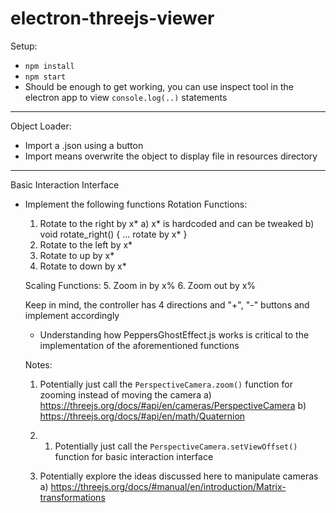 # electron-threejs-viewer

Setup:

- `npm install`
- `npm start`
- Should be enough to get working, you can use inspect tool in the electron app to view `console.log(..)` statements


---------------------------

Object Loader:

- Import a .json using a button
- Import means overwrite the object to display file in resources directory

---------------------------

Basic Interaction Interface

- Implement the following functions
    Rotation Functions:
    1. Rotate to the right by x* 
        a) x* is hardcoded and can be tweaked
        b) void rotate_right() {
            ...
            rotate by x*
        }
    2. Rotate to the left by x*
    3. Rotate to up by x*
    4. Rotate to down by x*
    
    Scaling Functions:
    5. Zoom in by x%
    6. Zoom out by x%

    Keep in mind, the controller has 4 directions and "+", "-" buttons and implement accordingly

    - Understanding how PeppersGhostEffect.js works is critical to the implementation of the aforementioned functions

    Notes:

    1. Potentially just call the `PerspectiveCamera.zoom()` function for zooming instead of moving the camera
        a) https://threejs.org/docs/#api/en/cameras/PerspectiveCamera
        b) https://threejs.org/docs/#api/en/math/Quaternion

    2. 1. Potentially just call the `PerspectiveCamera.setViewOffset()` function for basic interaction interface

    3. Potentially explore the ideas discussed here to manipulate cameras
        a) https://threejs.org/docs/#manual/en/introduction/Matrix-transformations

